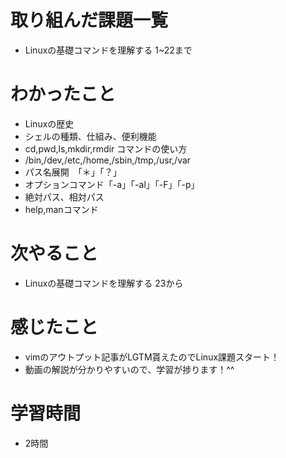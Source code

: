 # 取り組んだ課題一覧
- Linuxの基礎コマンドを理解する 1~22まで

# わかったこと
- Linuxの歴史
- シェルの種類、仕組み、便利機能
- cd,pwd,ls,mkdir,rmdir コマンドの使い方
- /bin,/dev,/etc,/home,/sbin,/tmp,/usr,/var
- パス名展開　「＊」「？」
- オプションコマンド「-a」「-al」「-F」「-p」
- 絶対パス、相対パス
- help,manコマンド

# 次やること
- Linuxの基礎コマンドを理解する 23から

# 感じたこと
- vimのアウトプット記事がLGTM貰えたのでLinux課題スタート！
- 動画の解説が分かりやすいので、学習が捗ります！^^　

# 学習時間
- 2時間
